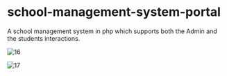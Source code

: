 # school-management-system-portal
A school management system in php which supports both the Admin and the students interactions.



![16](https://user-images.githubusercontent.com/62653357/89082333-5c944f00-d396-11ea-94f7-78f22fa6f7a7.JPG)

![17](https://user-images.githubusercontent.com/62653357/89082411-9c5b3680-d396-11ea-9361-53b84cd6bbbf.PNG)
